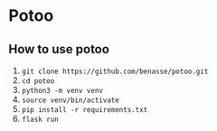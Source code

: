 # Potoo

## How to use potoo

1. `git clone https://github.com/benasse/potoo.git`
2. `cd potoo`
3. `python3 -m venv venv`
4. `source venv/bin/activate`
5. `pip install -r requirements.txt`
6. `flask run`
